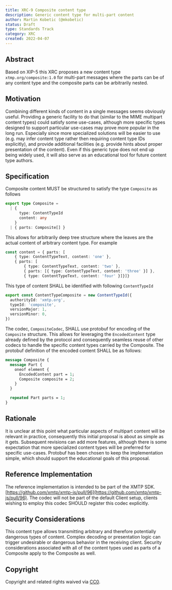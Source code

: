 ```yaml
---
title: XRC-9 Composite content type
description: Generic content type for multi-part content
author: Martin Kobetic (@mkobetic)
status: Draft
type: Standards Track
category: XRC
created: 2022-04-07
---
```


## Abstract

Based on XIP-5 this XRC proposes a new content type `xtmp.org/composite:1.0` for multi-part messages where the parts can be of any content type and the composite parts can be arbitrarily nested.

## Motivation

Combining different kinds of content in a single messages seems obviously useful. Providing a generic facility to do that (similar to the MIME multipart content types) could satisfy some use-cases, although more specific types designed to support particular use-cases may prove more popular in the long run. Especially since more specialized solutions will be easier to use (e.g. may infer content type rather then requiring content type IDs explicitly), and provide additional facilities (e.g. provide hints about proper presentation of the content). Even if this generic type does not end up being widely used, it will also serve as an educational tool for future content type authors.

## Specification

Composite content MUST be structured to satisfy the type `Composite` as follows

```ts
export type Composite =
  | {
      type: ContentTypeId
      content: any
    }
  | { parts: Composite[] }
```

This allows for arbitrarily deep tree structure where the leaves are the actual content of arbitrary content type. For example

```ts
const content = { parts: [
    { type: ContentTypeText, content: 'one' },
    { parts: [
        { type: ContentTypeText, content: 'two' },
        { parts: [{ type: ContentTypeText, content: 'three' }] },
        { type: ContentTypeText, content: 'four' }]}]}
```

This type of content SHALL be identified with following `ContentTypeId`

```ts
export const ContentTypeComposite = new ContentTypeId({
  authorityId: 'xmtp.org',
  typeId: 'composite',
  versionMajor: 1,
  versionMinor: 0,
})
```

The codec, `CompositeCodec`, SHALL use protobuf for encoding of the `Composite` structure. This allows for leveraging the `EncodedContent` type already defined by the protocol and consequently seamless reuse of other codecs to handle the specific content types carried by the Composite. The protobuf definition of the encoded content SHALL be as follows:

```protobuf
message Composite {
  message Part {
    oneof element {
      EncodedContent part = 1;
      Composite composite = 2;
    }
  }

  repeated Part parts = 1;
}
```

## Rationale

It is unclear at this point what particular aspects of multipart content will be relevant in practice, consequently this initial proposal is about as simple as it gets. Subsequent revisions can add more features, although there is some expectation that more specialized content types will be preferred for specific use-cases. Protobuf has been chosen to keep the implementation simple, which should support the educational goals of this proposal.

## Reference Implementation

The reference implementation is intended to be part of the XMTP SDK. [https://github.com/xmtp/xmtp-js/pull/96](https://github.com/xmtp/xmtp-js/pull/96). The codec will not be part of the default Client setup, clients wishing to employ this codec SHOULD register this codec explicitly.

## Security Considerations

This content type allows transmitting arbitrary and therefore potentially dangerous types of content. Complex decoding or presentation logic can trigger undesirable or dangerous behavior in the receiving client. Security considerations associated with all of the content types used as parts of a Composite apply to the Composite as well.

## Copyright

Copyright and related rights waived via [CC0](https://creativecommons.org/publicdomain/zero/1.0/).
